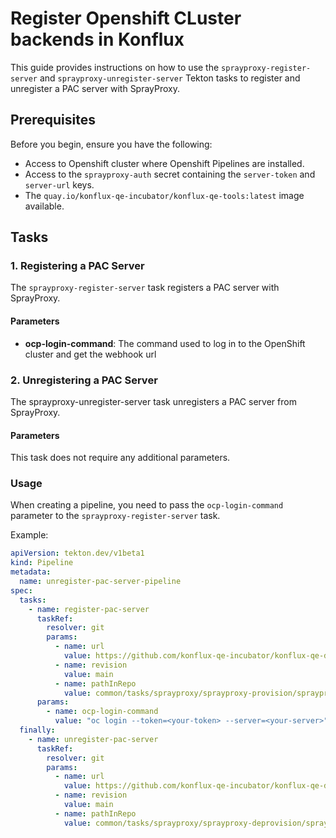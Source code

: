 # Register Openshift CLuster backends in Konflux

This guide provides instructions on how to use the `sprayproxy-register-server` and `sprayproxy-unregister-server` Tekton tasks to register and unregister a PAC server with SprayProxy.

## Prerequisites

Before you begin, ensure you have the following:
- Access to Openshift cluster where Openshift Pipelines are installed.
- Access to the `sprayproxy-auth` secret containing the `server-token` and `server-url` keys.
- The `quay.io/konflux-qe-incubator/konflux-qe-tools:latest` image available.

## Tasks

### 1. Registering a PAC Server

The `sprayproxy-register-server` task registers a PAC server with SprayProxy.

#### Parameters

- **ocp-login-command**: The command used to log in to the OpenShift cluster and get the webhook url

### 2. Unregistering a PAC Server

The sprayproxy-unregister-server task unregisters a PAC server from SprayProxy.

#### Parameters
This task does not require any additional parameters.


### Usage

When creating a pipeline, you need to pass the `ocp-login-command` parameter to the `sprayproxy-register-server` task.

Example:
```yaml
apiVersion: tekton.dev/v1beta1
kind: Pipeline
metadata:
  name: unregister-pac-server-pipeline
spec:
  tasks:
    - name: register-pac-server
      taskRef:
        resolver: git
        params:
          - name: url
            value: https://github.com/konflux-qe-incubator/konflux-qe-definitions
          - name: revision
            value: main
          - name: pathInRepo
            value: common/tasks/sprayproxy/sprayproxy-provision/sprayproxy-register-server.yaml
      params:
        - name: ocp-login-command
          value: "oc login --token=<your-token> --server=<your-server>"
  finally:
    - name: unregister-pac-server
      taskRef:
        resolver: git
        params:
          - name: url
            value: https://github.com/konflux-qe-incubator/konflux-qe-definitions
          - name: revision
            value: main
          - name: pathInRepo
            value: common/tasks/sprayproxy/sprayproxy-deprovision/sprayproxy-unregister-server.yaml
```
